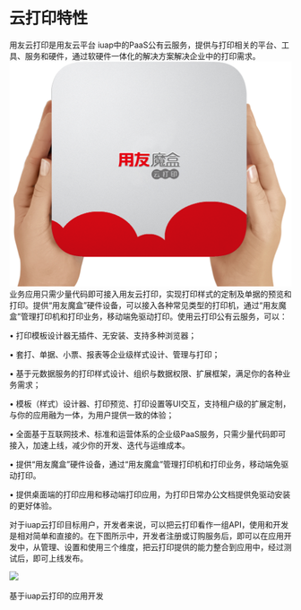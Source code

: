 # 云打印特性

用友云打印是用友云平台 iuap中的PaaS公有云服务，提供与打印相关的平台、工具、服务和硬件，通过软硬件一体化的解决方案解决企业中的打印需求。
![](/articles/print/1-/images/printbox1.png)
业务应用只需少量代码即可接入用友云打印，实现打印样式的定制及单据的预览和打印。提供“用友魔盒”硬件设备，可以接入各种常见类型的打印机，通过“用友魔盒”管理打印机和打印业务，移动端免驱动打印。使用云打印公有云服务，可以：
 
• 打印模板设计器无插件、无安装、支持多种浏览器；

• 套打、单据、小票、报表等企业级样式设计、管理与打印；

• 基于元数据服务的打印样式设计、组织与数据权限、扩展框架，满足你的各种业务需求；
 
• 模板（样式）设计器、打印预览、打印设置等UI交互，支持租户级的扩展定制，与你的应用融为一体，为用户提供一致的体验； 

• 全面基于互联网技术、标准和运营体系的企业级PaaS服务，只需少量代码即可接入，加速上线，减少你的开发、迭代与运维成本。

• 提供“用友魔盒”硬件设备，通过“用友魔盒”管理打印机和打印业务，移动端免驱动打印。 

• 提供桌面端的打印应用和移动端打印应用，为打印日常办公文档提供免驱动安装的更好体验。 

对于iuap云打印目标用户，开发者来说，可以把云打印看作一组API，使用和开发是相对简单和直接的。在下图所示中，开发者注册或订购服务后，即可以在应用开发中，从管理、设置和使用三个维度，把云打印提供的能力整合到应用中，经过测试后，即可上线发布。

![](/articles/print/1-/images/image4.png)

基于iuap云打印的应用开发
